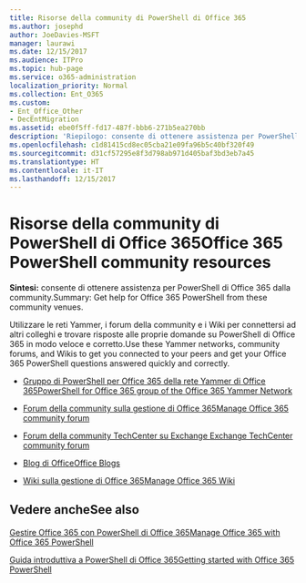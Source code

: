 ```yaml
---
title: Risorse della community di PowerShell di Office 365
ms.author: josephd
author: JoeDavies-MSFT
manager: laurawi
ms.date: 12/15/2017
ms.audience: ITPro
ms.topic: hub-page
ms.service: o365-administration
localization_priority: Normal
ms.collection: Ent_O365
ms.custom:
- Ent_Office_Other
- DecEntMigration
ms.assetid: ebe0f5ff-fd17-487f-bbb6-271b5ea270bb
description: 'Riepilogo: consente di ottenere assistenza per PowerShell di Office 365 dalla community.'
ms.openlocfilehash: c1d81415cd8ec05cba21e09fa96b5c40bf320f49
ms.sourcegitcommit: d31cf57295e8f3d798ab971d405baf3bd3eb7a45
ms.translationtype: HT
ms.contentlocale: it-IT
ms.lasthandoff: 12/15/2017
---
```

# <a name="office-365-powershell-community-resources"></a><span data-ttu-id="baa00-103">Risorse della community di PowerShell di Office 365</span><span class="sxs-lookup"><span data-stu-id="baa00-103">Office 365 PowerShell community resources</span></span>

 <span data-ttu-id="baa00-104">**Sintesi:** consente di ottenere assistenza per PowerShell di Office 365 dalla community.</span><span class="sxs-lookup"><span data-stu-id="baa00-104">Summary: Get help for Office 365 PowerShell from these community venues.</span></span>
  
<span data-ttu-id="baa00-105">Utilizzare le reti Yammer, i forum della community e i Wiki per connettersi ad altri colleghi e trovare risposte alle proprie domande su PowerShell di Office 365 in modo veloce e corretto.</span><span class="sxs-lookup"><span data-stu-id="baa00-105">Use these Yammer networks, community forums, and Wikis to get you connected to your peers and get your Office 365 PowerShell questions answered quickly and correctly.</span></span> 
  
- [<span data-ttu-id="baa00-106">Gruppo di PowerShell per Office 365 della rete Yammer di Office 365</span><span class="sxs-lookup"><span data-stu-id="baa00-106">PowerShell for Office 365 group of the Office 365 Yammer Network</span></span>](https://www.yammer.com/itpronetwork/#/threads/inGroup?type=in_group&amp;feedId=4632269)
    
- <span data-ttu-id="baa00-107">[Forum della community sulla gestione di Office 365]((https://community.office365.com/it-IT/f/148.aspx))</span><span class="sxs-lookup"><span data-stu-id="baa00-107">[Manage Office 365 community forum]((https://community.office365.com/it-IT/f/148.aspx))</span></span>
    
- [<span data-ttu-id="baa00-108">Forum della community TechCenter su Exchange </span><span class="sxs-lookup"><span data-stu-id="baa00-108">Exchange TechCenter community forum</span></span>](https://social.technet.microsoft.com/Forums/exchange/en-US/home?forum=exchangesvrgeneral)
    
- <span data-ttu-id="baa00-109">[Blog di Office]((https://blogs.office.com/))</span><span class="sxs-lookup"><span data-stu-id="baa00-109">[Office Blogs]((https://blogs.office.com/))</span></span>
    
- <span data-ttu-id="baa00-110">[Wiki sulla gestione di Office 365]((https://community.office365.com/it-IT/w/manage/default.aspx))</span><span class="sxs-lookup"><span data-stu-id="baa00-110">[Manage Office 365 Wiki]((https://community.office365.com/it-IT/w/manage/default.aspx))</span></span>
    
## <a name="see-also"></a><span data-ttu-id="baa00-111">Vedere anche</span><span class="sxs-lookup"><span data-stu-id="baa00-111">See also</span></span>

#### 

[<span data-ttu-id="baa00-112">Gestire Office 365 con PowerShell di Office 365</span><span class="sxs-lookup"><span data-stu-id="baa00-112">Manage Office 365 with Office 365 PowerShell</span></span>](manage-office-365-with-office-365-powershell.md)
  
[<span data-ttu-id="baa00-113">Guida introduttiva a PowerShell di Office 365</span><span class="sxs-lookup"><span data-stu-id="baa00-113">Getting started with Office 365 PowerShell</span></span>](getting-started-with-office-365-powershell.md)

